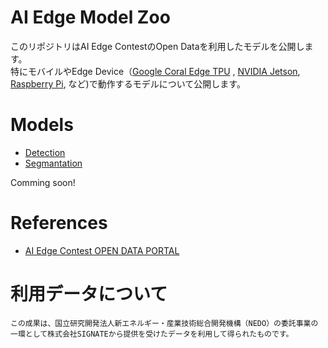 # AI Edge Model Zoo
このリポジトリはAI Edge ContestのOpen Dataを利用したモデルを公開します。<br>特にモバイルやEdge Device（[Google Coral Edge TPU](https://coral.ai/) , [NVIDIA Jetson](https://www.nvidia.com/ja-jp/autonomous-machines/embedded-systems/), [Raspberry Pi](https://www.raspberrypi.org/), など)で動作するモデルについて公開します。

# Models
- [Detection](detection)
- [Segmantation](segmantation)

Comming soon!

# References
- [AI Edge Contest OPEN DATA PORTAL](https://signate.jp/dlp/ai-edge-contest-data)

# 利用データについて
```
この成果は、国立研究開発法人新エネルギー・産業技術総合開発機構（NEDO）の委託事業の一環として株式会社SIGNATEから提供を受けたデータを利用して得られたものです。
```